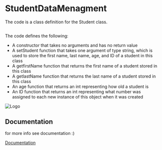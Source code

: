 
# StudentDataMenagment

The code is a class definition for the Student class.

## 

The code defines the following: 
- A constructor that takes no arguments and has no return value 
- A setStudent function that takes one argument of type string, which is used to store the first name, last name, age, and ID of a student in this class
 - A getfirstName function that returns the first name of a student stored in this class
 - A getlastName  function that returns the last name of a student stored in this class
 - An age function that returns an int representing how old a student is 
 - An ID function that returns an int representing what number was assigned to each new instance of this object when it was created



![Logo](https://i.imgur.com/uXi2h1p.png)


## Documentation

for more info see documentation :)

[Documentation](https://linktodocumentation)


